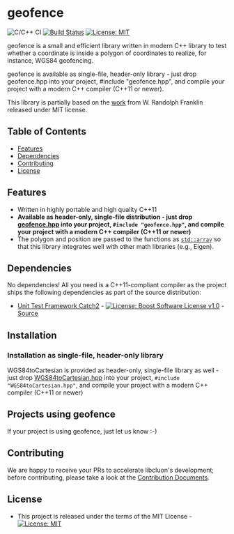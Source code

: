 # geofence

![C/C++ CI](https://github.com/chrberger/geofence/workflows/C/C++%20CI/badge.svg) [![Build Status](https://travis-ci.org/chrberger/geofence.svg?branch=master)](https://travis-ci.org/chrberger/geofence) [![License: MIT](https://img.shields.io/badge/License-MIT-blue.svg)](https://opensource.org/licenses/MIT)

geofence is a small and efficient library written in modern C++ library to test whether a coordinate is inside a polygon of coordinates to realize, for instance, WGS84 geofencing.

geofence is available as single-file, header-only library - just drop geofence.hpp into your project, #include "geofence.hpp", and compile your project with a modern C++ compiler (C++11 or newer).

This library is partially based on the [work](https://wrf.ecse.rpi.edu/Research/Short_Notes/pnpoly.html) from W. Randolph Franklin released under MIT license.


## Table of Contents
* [Features](#features)
* [Dependencies](#dependencies)
* [Contributing](#contributing)
* [License](#license)


## Features
* Written in highly portable and high quality C++11
* **Available as header-only, single-file distribution - just drop [geofence.hpp](https://raw.githubusercontent.com/chrberger/geofence/master/geofence.hpp) into your project, `#include "geofence.hpp"`, and compile your project with a modern C++ compiler (C++11 or newer)**
* The polygon and position are passed to the functions as [`std::array`](http://en.cppreference.com/w/cpp/container/array) so that this library integrates well with other math libraries (e.g., Eigen).


## Dependencies
No dependencies! All you need is a C++11-compliant compiler as the project ships the following dependencies as part of the source distribution:

* [Unit Test Framework Catch2](https://github.com/catchorg/Catch2/releases/tag/v2.12.1) - [![License: Boost Software License v1.0](https://img.shields.io/badge/License-Boost%20v1-blue.svg)](http://www.boost.org/LICENSE_1_0.txt) - [Source](https://github.com/chrberger/stringtoolbox/blob/master/test/catch.hpp)


## Installation
### Installation as single-file, header-only library
WGS84toCartesian is provided as header-only, single-file library as well - just drop [WGS84toCartesian.hpp](https://raw.githubusercontent.com/chrberger/WGS84toCartesian/master/WGS84toCartesian.hpp) into your project, `#include "WGS84toCartesian.hpp"`, and compile your project with a modern C++ compiler (C++11 or newer)


## Projects using geofence
If your project is using geofence, just let us know :-)


## Contributing
We are happy to receive your PRs to accelerate libcluon's development; before contributing, please take a look at the [Contribution Documents](CONTRIBUTING.md).


## License
* This project is released under the terms of the MIT License - [![License: MIT](https://img.shields.io/badge/License-MIT-blue.svg)](https://opensource.org/licenses/MIT)
